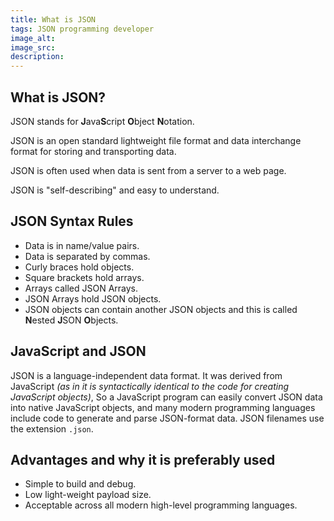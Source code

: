 ```yaml
---
title: What is JSON
tags: JSON programming developer
image_alt:
image_src:
description:
---
```


## What is JSON?

JSON stands for **J**ava**S**cript **O**bject **N**otation.

JSON is an open standard lightweight file format and data interchange format for storing and transporting data.

JSON is often used when data is sent from a server to a web page.

JSON is "self-describing" and easy to understand.

## JSON Syntax Rules

- Data is in name/value pairs.
- Data is separated by commas.
- Curly braces hold objects.
- Square brackets hold arrays.
- Arrays called JSON Arrays.
- JSON Arrays hold JSON objects.
- JSON objects can contain another JSON objects and this is called **N**ested **J**SON **O**bjects.

## JavaScript and JSON

JSON is a language-independent data format. It was derived from JavaScript _(as in it is syntactically identical to the code for creating JavaScript objects)_, So a JavaScript program can easily convert JSON data into native JavaScript objects, and many modern programming languages include code to generate and parse JSON-format data. JSON filenames use the extension `.json`.

## Advantages and why it is preferably used

- Simple to build and debug.
- Low light-weight payload size.
- Acceptable across all modern high-level programming languages.
